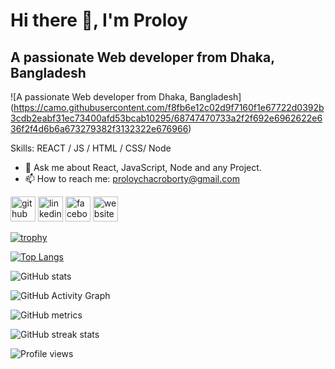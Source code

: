 # Hi there 👋, I'm Proloy
## A passionate Web developer from Dhaka, Bangladesh
![A passionate Web developer from Dhaka, Bangladesh]
(https://camo.githubusercontent.com/f8fb6e12c02d9f7160f1e67722d0392b3cdb2eabf31ec73400afd53bcab10295/68747470733a2f2f692e6962622e636f2f4d6b6a673279382f3132322e676966)

Skills: REACT / JS / HTML / CSS/ Node

- 💬 Ask me about React, JavaScript, Node and any Project. 
- 📫 How to reach me: proloychacroborty@gmail.com 


[<img src='https://cdn.jsdelivr.net/npm/simple-icons@3.0.1/icons/github.svg' alt='github' height='40'>](https://github.com/Proloycb)  [<img src='https://cdn.jsdelivr.net/npm/simple-icons@3.0.1/icons/linkedin.svg' alt='linkedin' height='40'>](https://www.linkedin.com/in/proloycb/)  [<img src='https://cdn.jsdelivr.net/npm/simple-icons@3.0.1/icons/facebook.svg' alt='facebook' height='40'>](https://www.facebook.com/bishajit.chakraborty.1)  [<img src='https://cdn.jsdelivr.net/npm/simple-icons@3.0.1/icons/icloud.svg' alt='website' height='40'>](https://proloycb.netlify.app/)  

[![trophy](https://github-profile-trophy.vercel.app/?username=Proloycb)](https://github.com/ryo-ma/github-profile-trophy)

[![Top Langs](https://github-readme-stats.vercel.app/api/top-langs/?username=Proloycb)](https://github.com/anuraghazra/github-readme-stats)

![GitHub stats](https://github-readme-stats.vercel.app/api?username=Proloycb&show_icons=true&count_private=true)  

![GitHub Activity Graph](https://activity-graph.herokuapp.com/graph?username=Proloycb)  

![GitHub metrics](https://metrics.lecoq.io/Proloycb)  

![GitHub streak stats](https://github-readme-streak-stats.herokuapp.com/?user=Proloycb)  

![Profile views](https://gpvc.arturio.dev/Proloycb)  
